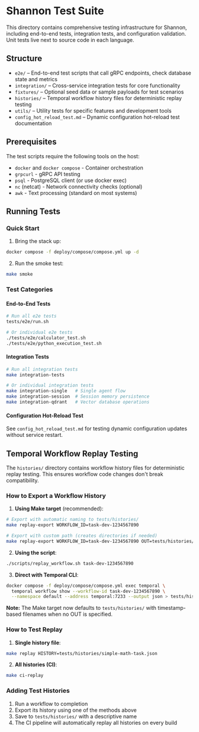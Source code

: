 # Shannon Test Suite

This directory contains comprehensive testing infrastructure for Shannon, including end-to-end tests, integration tests, and configuration validation. Unit tests live next to source code in each language.

## Structure

- `e2e/` – End-to-end test scripts that call gRPC endpoints, check database state and metrics
- `integration/` – Cross-service integration tests for core functionality
- `fixtures/` – Optional seed data or sample payloads for test scenarios
- `histories/` – Temporal workflow history files for deterministic replay testing
- `utils/` – Utility tests for specific features and development tools
- `config_hot_reload_test.md` – Dynamic configuration hot-reload test documentation

## Prerequisites

The test scripts require the following tools on the host:
- `docker` and `docker compose` - Container orchestration
- `grpcurl` - gRPC API testing
- `psql` - PostgreSQL client (or use docker exec)
- `nc` (netcat) - Network connectivity checks (optional)
- `awk` - Text processing (standard on most systems)

## Running Tests

### Quick Start

1. Bring the stack up:
```bash
docker compose -f deploy/compose/compose.yml up -d
```

2. Run the smoke test:
```bash
make smoke
```

### Test Categories

#### End-to-End Tests
```bash
# Run all e2e tests
tests/e2e/run.sh

# Or individual e2e tests
./tests/e2e/calculator_test.sh
./tests/e2e/python_execution_test.sh
```

#### Integration Tests
```bash
# Run all integration tests
make integration-tests

# Or individual integration tests
make integration-single   # Single agent flow
make integration-session  # Session memory persistence
make integration-qdrant   # Vector database operations
```

#### Configuration Hot-Reload Test
See `config_hot_reload_test.md` for testing dynamic configuration updates without service restart.

## Temporal Workflow Replay Testing

The `histories/` directory contains workflow history files for deterministic replay testing. This ensures workflow code changes don't break compatibility.

### How to Export a Workflow History

1. **Using Make target** (recommended):
```bash
# Export with automatic naming to tests/histories/
make replay-export WORKFLOW_ID=task-dev-1234567890

# Export with custom path (creates directories if needed)
make replay-export WORKFLOW_ID=task-dev-1234567890 OUT=tests/histories/my-test.json
```

2. **Using the script**:
```bash
./scripts/replay_workflow.sh task-dev-1234567890
```

3. **Direct with Temporal CLI**:
```bash
docker compose -f deploy/compose/compose.yml exec temporal \
  temporal workflow show --workflow-id task-dev-1234567890 \
  --namespace default --address temporal:7233 --output json > tests/histories/my-test.json
```

**Note:** The Make target now defaults to `tests/histories/` with timestamp-based filenames when no OUT is specified.

### How to Test Replay

1. **Single history file**:
```bash
make replay HISTORY=tests/histories/simple-math-task.json
```

2. **All histories (CI)**:
```bash
make ci-replay
```

### Adding Test Histories

1. Run a workflow to completion
2. Export its history using one of the methods above
3. Save to `tests/histories/` with a descriptive name
4. The CI pipeline will automatically replay all histories on every build
